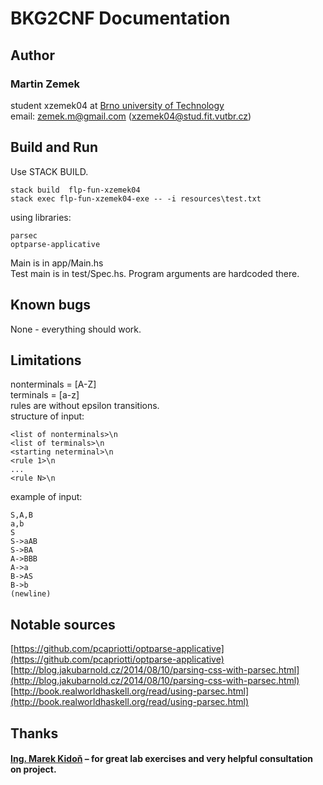 # BKG2CNF Documentation
## Author
### Martin Zemek 
student xzemek04 at [Brno university of Technology](www.fit.vutbr.cz)  
email: zemek.m@gmail.com (xzemek04@stud.fit.vutbr.cz)

## Build and Run             
Use STACK BUILD.
    
    stack build  flp-fun-xzemek04 
    stack exec flp-fun-xzemek04-exe -- -i resources\test.txt

using libraries:

    parsec
    optparse-applicative

Main is in app/Main.hs  
Test main is in test/Spec.hs. Program arguments are hardcoded there.

## Known bugs
None - everything should work.

## Limitations
nonterminals = [A-Z]  
terminals = [a-z]  
rules are without epsilon transitions.  
structure of input:

    <list of nonterminals>\n
    <list of terminals>\n
    <starting neterminal>\n
    <rule 1>\n
    ...
    <rule N>\n
example of input:  
    
    S,A,B
    a,b
    S
    S->aAB
    S->BA
    A->BBB
    A->a
    B->AS
    B->b
    (newline)

## Notable sources
[https://github.com/pcapriotti/optparse-applicative](https://github.com/pcapriotti/optparse-applicative)  
[http://blog.jakubarnold.cz/2014/08/10/parsing-css-with-parsec.html](http://blog.jakubarnold.cz/2014/08/10/parsing-css-with-parsec.html)  
[http://book.realworldhaskell.org/read/using-parsec.html](http://book.realworldhaskell.org/read/using-parsec.html)

## Thanks
#### [Ing. Marek Kidoň](https://github.com/Tr1p0d)  – for great lab exercises and very helpful consultation on project.